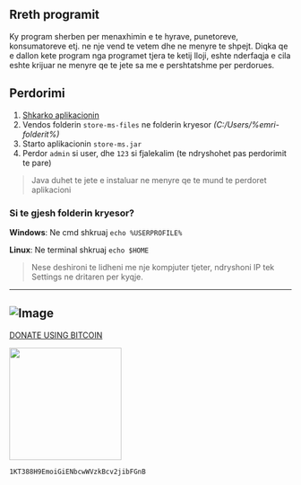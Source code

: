 ## Rreth programit
Ky program sherben per menaxhimin e te hyrave, punetoreve, konsumatoreve etj. ne nje vend te vetem dhe ne menyre te shpejt.
Diqka qe e dallon kete program nga programet tjera te ketij lloji, eshte nderfaqja e cila eshte krijuar ne menyre qe te jete sa me e pershtatshme per perdorues.

## Perdorimi
1. [Shkarko aplikacionin](https://github.com/urankajtazaj/store-ms/releases/download/v1.0.3/Store-ms.zip)
2. Vendos folderin `store-ms-files` ne folderin kryesor *(C:/Users/%emri-folderit%)*
3. Starto aplikacionin `store-ms.jar`
4. Perdor `admin` si user, dhe `123` si fjalekalim (te ndryshohet pas perdorimit te pare)

> Java duhet te jete e instaluar ne menyre qe te mund te perdoret aplikacioni

### Si te gjesh folderin kryesor?
**Windows**:
Ne cmd shkruaj `echo %USERPROFILE%`

**Linux**:
Ne terminal shkruaj `echo $HOME`


> Nese deshironi te lidheni me nje kompjuter tjeter, ndryshoni IP tek Settings ne dritaren per kyqje.

---
![Image](http://i.imgur.com/rhffLep.png)
---
<a href="https://blockchain.info/payment_request?address=1KT388H9EmoiGiENbcwWVzkBcv2jibFGnB&amount_local=10&currency=EUR&nosavecurrency=true&message=store-ms">DONATE USING BITCOIN</a>

<img src="http://i.imgur.com/iNvVh8M.png" width="200">

`1KT388H9EmoiGiENbcwWVzkBcv2jibFGnB` 

